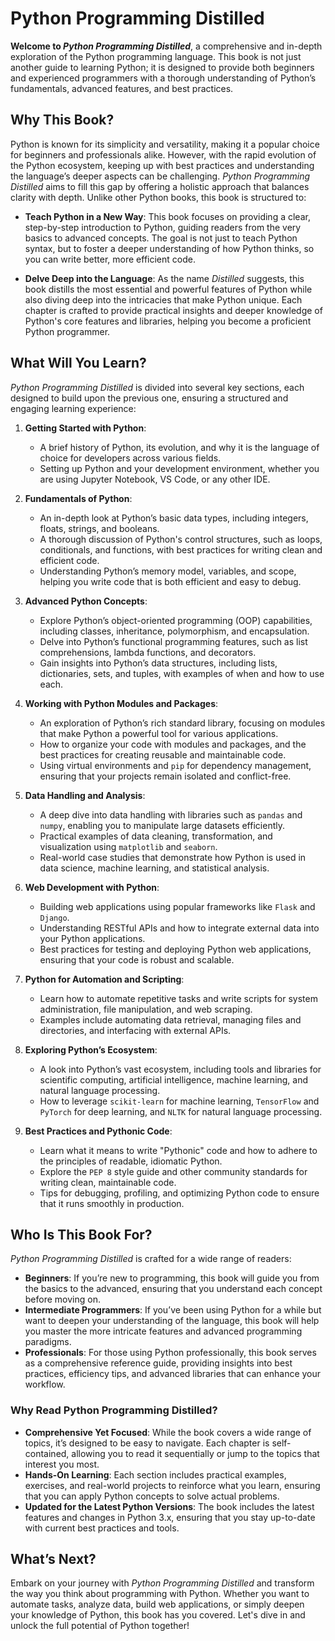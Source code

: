 # Python Programming Distilled

**Welcome to *Python Programming Distilled***, a comprehensive and in-depth exploration of the Python programming language. This book is not just another guide to learning Python; it is designed to provide both beginners and experienced programmers with a thorough understanding of Python’s fundamentals, advanced features, and best practices.

## Why This Book?

Python is known for its simplicity and versatility, making it a popular choice for beginners and professionals alike. However, with the rapid evolution of the Python ecosystem, keeping up with best practices and understanding the language’s deeper aspects can be challenging. *Python Programming Distilled* aims to fill this gap by offering a holistic approach that balances clarity with depth. Unlike other Python books, this book is structured to:

- **Teach Python in a New Way**: This book focuses on providing a clear, step-by-step introduction to Python, guiding readers from the very basics to advanced concepts. The goal is not just to teach Python syntax, but to foster a deeper understanding of how Python thinks, so you can write better, more efficient code.

- **Delve Deep into the Language**: As the name *Distilled* suggests, this book distills the most essential and powerful features of Python while also diving deep into the intricacies that make Python unique. Each chapter is crafted to provide practical insights and deeper knowledge of Python's core features and libraries, helping you become a proficient Python programmer.

## What Will You Learn?

*Python Programming Distilled* is divided into several key sections, each designed to build upon the previous one, ensuring a structured and engaging learning experience:

1. **Getting Started with Python**:
   - A brief history of Python, its evolution, and why it is the language of choice for developers across various fields.
   - Setting up Python and your development environment, whether you are using Jupyter Notebook, VS Code, or any other IDE.

2. **Fundamentals of Python**:
   - An in-depth look at Python’s basic data types, including integers, floats, strings, and booleans.
   - A thorough discussion of Python's control structures, such as loops, conditionals, and functions, with best practices for writing clean and efficient code.
   - Understanding Python’s memory model, variables, and scope, helping you write code that is both efficient and easy to debug.

3. **Advanced Python Concepts**:
   - Explore Python’s object-oriented programming (OOP) capabilities, including classes, inheritance, polymorphism, and encapsulation.
   - Delve into Python’s functional programming features, such as list comprehensions, lambda functions, and decorators.
   - Gain insights into Python’s data structures, including lists, dictionaries, sets, and tuples, with examples of when and how to use each.

4. **Working with Python Modules and Packages**:
   - An exploration of Python’s rich standard library, focusing on modules that make Python a powerful tool for various applications.
   - How to organize your code with modules and packages, and the best practices for creating reusable and maintainable code.
   - Using virtual environments and `pip` for dependency management, ensuring that your projects remain isolated and conflict-free.

5. **Data Handling and Analysis**:
   - A deep dive into data handling with libraries such as `pandas` and `numpy`, enabling you to manipulate large datasets efficiently.
   - Practical examples of data cleaning, transformation, and visualization using `matplotlib` and `seaborn`.
   - Real-world case studies that demonstrate how Python is used in data science, machine learning, and statistical analysis.

6. **Web Development with Python**:
   - Building web applications using popular frameworks like `Flask` and `Django`.
   - Understanding RESTful APIs and how to integrate external data into your Python applications.
   - Best practices for testing and deploying Python web applications, ensuring that your code is robust and scalable.

7. **Python for Automation and Scripting**:
   - Learn how to automate repetitive tasks and write scripts for system administration, file manipulation, and web scraping.
   - Examples include automating data retrieval, managing files and directories, and interfacing with external APIs.

8. **Exploring Python’s Ecosystem**:
   - A look into Python’s vast ecosystem, including tools and libraries for scientific computing, artificial intelligence, machine learning, and natural language processing.
   - How to leverage `scikit-learn` for machine learning, `TensorFlow` and `PyTorch` for deep learning, and `NLTK` for natural language processing.

9. **Best Practices and Pythonic Code**:
   - Learn what it means to write "Pythonic" code and how to adhere to the principles of readable, idiomatic Python.
   - Explore the `PEP 8` style guide and other community standards for writing clean, maintainable code.
   - Tips for debugging, profiling, and optimizing Python code to ensure that it runs smoothly in production.

## Who Is This Book For?

*Python Programming Distilled* is crafted for a wide range of readers:

- **Beginners**: If you’re new to programming, this book will guide you from the basics to the advanced, ensuring that you understand each concept before moving on.
- **Intermediate Programmers**: If you’ve been using Python for a while but want to deepen your understanding of the language, this book will help you master the more intricate features and advanced programming paradigms.
- **Professionals**: For those using Python professionally, this book serves as a comprehensive reference guide, providing insights into best practices, efficiency tips, and advanced libraries that can enhance your workflow.

### Why Read Python Programming Distilled?

- **Comprehensive Yet Focused**: While the book covers a wide range of topics, it’s designed to be easy to navigate. Each chapter is self-contained, allowing you to read it sequentially or jump to the topics that interest you most.
- **Hands-On Learning**: Each section includes practical examples, exercises, and real-world projects to reinforce what you learn, ensuring that you can apply Python concepts to solve actual problems.
- **Updated for the Latest Python Versions**: The book includes the latest features and changes in Python 3.x, ensuring that you stay up-to-date with current best practices and tools.

## What’s Next?

Embark on your journey with *Python Programming Distilled* and transform the way you think about programming with Python. Whether you want to automate tasks, analyze data, build web applications, or simply deepen your knowledge of Python, this book has you covered. Let's dive in and unlock the full potential of Python together!

```{tableofcontents}
```
